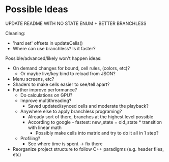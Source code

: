 # Possible Ideas

UPDATE README WITH NO STATE ENUM + BETTER BRANCHLESS


Cleaning:
- 'hard set' offsets in updateCells()
- Where can use branchless? Is it faster?

Possible/advanced/likely won't happen ideas:
- On demand changes for bound, cell rules, (colors, etc)?
    - Or maybe live/key bind to reload from JSON?
- Menu screens, etc?
- Shaders to make cells easier to see/tell apart?
- Further improve performance?
    - Do calculations on GPU?
    - Improve multithreading?
        - Saved updated/synced cells and moderate the playback?
    - Anywhere else to apply branchless programing?
        - Already sort of there, branches at the highest level possible
        - According to google - fastest: new_state = old_state * transition with linear math
            - Possibly make cells into matrix and try to do it all in 1 step?
    - Profiling?
        - See where time is spent -> fix there
- Reorganize project structure to follow C++ paradigms (e.g. header files, etc)